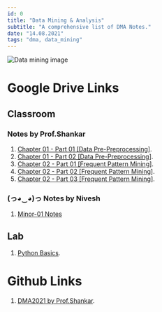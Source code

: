 ```yaml
---
id: 0
title: "Data Mining & Analysis"
subtitle: "A comprehensive list of DMA Notes."
date: "14.08.2021"
tags: "dma, data_mining"
---
```


![Data mining image](https://miro.medium.com/max/1400/0*2883vRd4rpXWUIz_.jpg)

# Google Drive Links

## Classroom

### Notes by Prof.Shankar

1. [Chapter 01 - Part 01 [Data Pre-Preprocessing]](https://drive.google.com/file/d/1989do_EzpeR-hQ-LPF63GOjR3zxmuwPd/view).
2. [Chapter 01 - Part 02 [Data Pre-Preprocessing]](https://drive.google.com/file/d/1iuj71GuUEQ4kyoscUn205lvtlq2EdSNV/view).
3. [Chapter 02 - Part 01 [Frequent Pattern Mining]](https://drive.google.com/file/d/1EckNClAPFweoVlaInBAi--Pw4Jzr87kS/view).
4. [Chapter 02 - Part 02 [Frequent Pattern Mining]](https://drive.google.com/file/d/1cH02RkjqQDWFVW40p5ULy9OHSosMzVNy/view).
5. [Chapter 02 - Part 03 [Frequent Pattern Mining]](https://drive.google.com/file/d/1BEeK6VeoYMe_x-lTrbwBPddlOUcofZj0/view).

### (っ◕‿◕)っ Notes by Nivesh  

1. [Minor-01 Notes](https://drive.google.com/file/d/1JaexPnNvrRrs9CTmW5wcabuRBv69FMhd/view?usp=sharing)

## Lab

1. [Python Basics](https://drive.google.com/drive/folders/1KNE13vaBDkDKx-b1BPpaNPYMckiBpMy-?usp=sharing).


# Github Links

1. [DMA2021 by Prof.Shankar](https://github.com/ShankarSetty/DMA2021).
